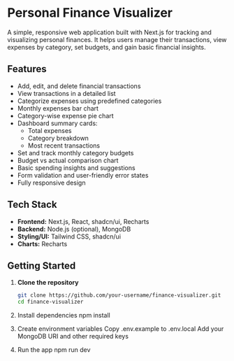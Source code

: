 # Personal Finance Visualizer

A simple, responsive web application built with Next.js for tracking and visualizing personal finances. It helps users manage their transactions, view expenses by category, set budgets, and gain basic financial insights.

## Features

- Add, edit, and delete financial transactions
- View transactions in a detailed list
- Categorize expenses using predefined categories
- Monthly expenses bar chart
- Category-wise expense pie chart
- Dashboard summary cards:
  - Total expenses
  - Category breakdown
  - Most recent transactions
- Set and track monthly category budgets
- Budget vs actual comparison chart
- Basic spending insights and suggestions
- Form validation and user-friendly error states
- Fully responsive design

## Tech Stack

- **Frontend:** Next.js, React, shadcn/ui, Recharts
- **Backend:** Node.js (optional), MongoDB
- **Styling/UI:** Tailwind CSS, shadcn/ui
- **Charts:** Recharts

## Getting Started

1. **Clone the repository**
   ```bash
   git clone https://github.com/your-username/finance-visualizer.git
   cd finance-visualizer
2. Install dependencies
   npm install
   
3. Create environment variables
   Copy .env.example to .env.local
   Add your MongoDB URI and other required keys

4. Run the app
   npm run dev
